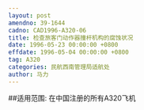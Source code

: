 ```yaml
---
layout: post
amendno: 39-1644
cadno: CAD1996-A320-06
title: 检查旅客门动作器撞杆机构的腐蚀状况
date: 1996-05-23 00:00:00 +0800
effdate: 1996-05-04 00:00:00 +0800
tag: A320
categories: 民航西南管理局适航处
author: 马力
---
```


##适用范围:
在中国注册的所有A320飞机

